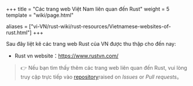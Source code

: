 +++
title = "Các trang web Việt Nam liên quan đến Rust"
weight = 5
template = "wiki/page.html"

aliases = ["vi-VN/rust-wiki/rust-resources/Vietnamese-websites-of-rust.html"]
+++

Sau đây liệt kê các trang web Rust của VN được thu thập cho đến nay:
- Rust vn website：<https://www.rustvn.com/>

> 👉 Nếu bạn tìm thấy thêm các trang web liên quan đến Rust, vui lòng truy cập trực tiếp vào [repository](https://github.com/ByteBuffer2022)raised on *Issues* or *Pull requests*。
